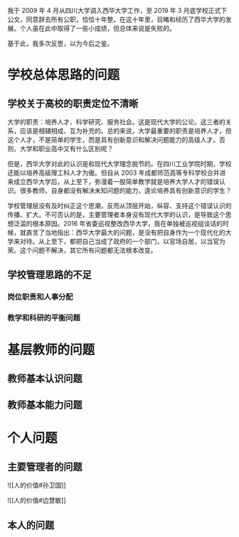我于 2009 年 4 月从四川大学调入西华大学工作，至 2019 年 3 月底学校正式下公文，同意辞去所有公职，恰恰十年整。在这十年里，目睹和经历了西华大学的发展。个人虽在此中取得了一些小成绩，但总体来说是失败的。

基于此，我多次反思，以为今后之鉴。

# 学校总体思路的问题
## 学校关于高校的职责定位不清晰
大学的职责：培养人才、科学研究、服务社会。这是现代大学的公论。这三者的关系，应该是相辅相成、互为补充的。总的来说，大学最重要的职责是培养人才，但这个人才，不是简单的学生，而是具有创新意识和解决问题能力的高级人才。否则，大学和职业高中又有什么区别呢？

但是，西华大学对此的认识是和现代大学理念脱节的。在四川工业学院时期，学校还能以培养高级理工科人才为傲。但自从 2003 年成都师范高等专科学校合并进来成立西华大学后，从上至下，弥漫着一股简单教学就是培养大学人才的错误认识。很多教师，自身都没有解决未知问题的能力，遑论培养具有创新意识的学生？

学校管理层没有及时纠正这个思潮，反而从顶层开始，纵容、支持这个错误认识的传播、扩大。不可否认的是，主要管理者本身没有现代大学的认识，是导致这个思想泛滥的根本原因。2016 年省委巡视整改西华大学，我在单独被巡视组谈话的时候，就直言了当地指出：西华大学最大的问题，是没有把自身作为一个现代化的大学来对待。从上至下，都把自己当成了政府的一个部门，以官场自居，以当官为荣。这个问题不解决，其它所有问题都无法根本改变。

## 学校管理思路的不足
### 岗位职责和人事分配
### 教学和科研的平衡问题

# 基层教师的问题
## 教师基本认识问题
## 教师基本能力问题

# 个人问题
## 主要管理者的问题
![[人的价值#孙卫国]]

![[人的价值#边慧敏]]
## 本人的问题
